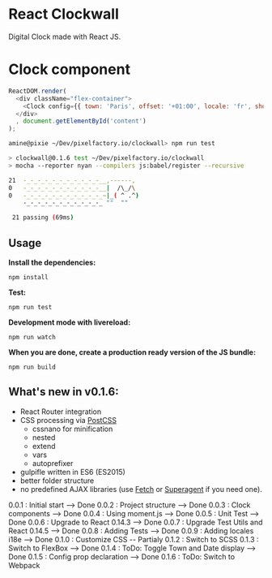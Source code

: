 
# React Clockwall

Digital Clock made with React JS.

# Clock component

```javascript
ReactDOM.render(
  <div className="flex-container">
    <Clock config={{ town: 'Paris', offset: '+01:00', locale: 'fr', showTown: true, showDate: true }} />
  </div>
  , document.getElementById('content')
);
```

```bash
amine@pixie ~/Dev/pixelfactory.io/clockwall> npm run test

> clockwall@0.1.6 test ~/Dev/pixelfactory.io/clockwall
> mocha --reporter nyan --compilers js:babel/register --recursive

21  -_-_-_-_-_-_-_-_-_-_-__,------,
0   -_-_-_-_-_-_-_-_-_-_-__|  /\_/\
0   -_-_-_-_-_-_-_-_-_-_-_~|_( ^ .^)
    -_-_-_-_-_-_-_-_-_-_-_ ""  ""

 21 passing (69ms)

```

## Usage

__Install the dependencies:__

`npm install`

__Test:__

`npm run test`

__Development mode with livereload:__

`npm run watch`

__When you are done, create a production ready version of the JS bundle:__

`npm run build`

## What's new in v0.1.6:

- React Router integration
- CSS processing via [PostCSS](https://github.com/postcss/postcss)
  - cssnano for minification
  - nested
  - extend
  - vars
  - autoprefixer
- gulpifle written in ES6 (ES2015)
- better folder structure
- no predefined AJAX libraries (use [Fetch](https://github.com/github/fetch) or [Superagent](https://github.com/visionmedia/superagent) if you need one).

0.0.1 : Initial start --> Done
0.0.2 : Project structure --> Done
0.0.3 : Clock components --> Done
0.0.4 : Using moment.js --> Done
0.0.5 : Unit Test --> Done
0.0.6 : Upgrade to React 0.14.3 --> Done
0.0.7 : Upgrade Test Utils and React 0.14.5 --> Done
0.0.8 : Adding Tests --> Done
0.0.9 : Adding locales i18e --> Done
0.1.0 : Customize CSS -- Partialy
0.1.2 : Switch to SCSS
0.1.3 : Switch to FlexBox --> Done
0.1.4 : ToDo: Toggle Town and Date display --> Done
0.1.5 : Config prop declaration --> Done
0.1.6 : ToDo: Switch to Webpack
